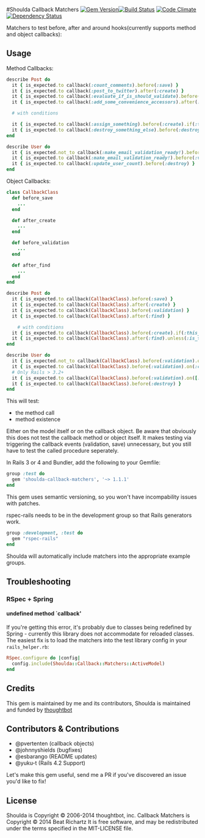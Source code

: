 #Shoulda Callback Matchers
[![Gem Version](https://badge.fury.io/rb/shoulda-callback-matchers.svg)](http://badge.fury.io/rb/shoulda-callback-matchers)[![Build Status](https://travis-ci.org/jdliss/shoulda-callback-matchers.svg?branch=master)](https://travis-ci.org/jdliss/shoulda-callback-matchers) [![Code Climate](https://codeclimate.com/github/beatrichartz/shoulda-callback-matchers.png)](https://codeclimate.com/github/beatrichartz/shoulda-callback-matchers) [![Dependency Status](https://gemnasium.com/beatrichartz/shoulda-callback-matchers.svg)](https://gemnasium.com/beatrichartz/shoulda-callback-matchers)

Matchers to test before, after and around hooks(currently supports method and object callbacks):

## Usage

Method Callbacks:

````ruby
describe Post do
  it { is_expected.to callback(:count_comments).before(:save) }
  it { is_expected.to callback(:post_to_twitter).after(:create) }
  it { is_expected.to callback(:evaluate_if_is_should_validate).before(:validation) }
  it { is_expected.to callback(:add_some_convenience_accessors).after(:find) }

  # with conditions

  it { is_expected.to callback(:assign_something).before(:create).if(:this_is_true) }
  it { is_expected.to callback(:destroy_something_else).before(:destroy).unless(:this_is_true) }
end

describe User do
  it { is_expected.not_to callback(:make_email_validation_ready!).before(:validation).on(:update) }
  it { is_expected.to callback(:make_email_validation_ready!).before(:validation).on(:create) }
  it { is_expected.to callback(:update_user_count).before(:destroy) }
end
````

Object Callbacks:

````ruby
class CallbackClass
  def before_save
	...
  end

  def after_create
	...
  end

  def before_validation
	...
  end

  def after_find
	...
  end
end

describe Post do
  it { is_expected.to callback(CallbackClass).before(:save) }
  it { is_expected.to callback(CallbackClass).after(:create) }
  it { is_expected.to callback(CallbackClass).before(:validation) }
  it { is_expected.to callback(CallbackClass).after(:find) }

	# with conditions
  it { is_expected.to callback(CallbackClass).before(:create).if(:this_is_true) }
  it { is_expected.to callback(CallbackClass).after(:find).unless(:is_this_true?) }
end

describe User do
  it { is_expected.not_to callback(CallbackClass).before(:validation).on(:update) }
  it { is_expected.to callback(CallbackClass).before(:validation).on(:create) }
  # Only Rails > 3.2+
  it { is_expected.to callback(CallbackClass).before(:validation).on([:create, :update]) }
  it { is_expected.to callback(CallbackClass).before(:destroy) }
end
````

This will test:
- the method call
- method existence

Either on the model itself or on the callback object. Be aware that obviously this does not test the callback method or object itself. It makes testing via triggering the callback events (validation, save) unnecessary, but you still have to test the called procedure seperately.

In Rails 3 or 4 and Bundler, add the following to your Gemfile:

````ruby
group :test do
  gem 'shoulda-callback-matchers', '~> 1.1.1'
end
````

This gem uses semantic versioning, so you won't have incompability issues with patches.

rspec-rails needs to be in the development group so that Rails generators work.

````ruby
group :development, :test do
  gem "rspec-rails"
end
````

Shoulda will automatically include matchers into the appropriate example groups.

## Troubleshooting

### RSpec + Spring
#### undefined method `callback'

If you're getting this error, it's probably due to classes being redefined by Spring - currently this library does not accommodate for reloaded classes. The easiest fix is to load the matchers into the test library config in your `rails_helper.rb`:

```ruby
RSpec.configure do |config|
  config.include(Shoulda::Callback::Matchers::ActiveModel)
end
```

## Credits

This gem is maintained by me and its contributors,
Shoulda is maintained and funded by [thoughtbot](http://thoughtbot.com/community)

## Contributors & Contributions
- @pvertenten (callback objects)
- @johnnyshields (bugfixes)
- @esbarango (README updates)
- @yuku-t (Rails 4.2 Support)

Let's make this gem useful, send me a PR if you've discovered an issue you'd like to fix!

## License

Shoulda is Copyright © 2006-2014 thoughtbot, inc.
Callback Matchers is Copyright © 2014 Beat Richartz
It is free software, and may be redistributed under the terms specified in the MIT-LICENSE file.
